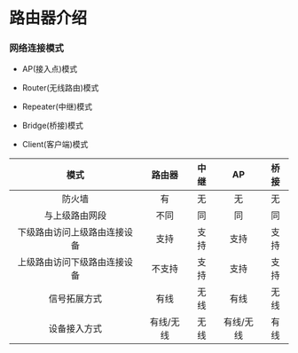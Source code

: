 

# 路由器介绍



### 网络连接模式

- AP(接入点)模式

- Router(无线路由)模式

- Repeater(中继)模式

- Bridge(桥接)模式

- Client(客户端)模式

  

|             模式             |  路由器   | 中继 |    AP     | 桥接 |
| :--------------------------: | :-------: | :--: | :-------: | :--: |
|            防火墙            |    有     |  无  |    无     |  无  |
|        与上级路由网段        |   不同    |  同  |    同     |  同  |
| 下级路由访问上级路由连接设备 |   支持    | 支持 |   支持    | 支持 |
| 上级路由访问下级路由连接设备 |  不支持   | 支持 |   支持    | 支持 |
|         信号拓展方式         |   有线    | 无线 |   有线    | 无线 |
|         设备接入方式         | 有线/无线 | 无线 | 有线/无线 | 有线 |

